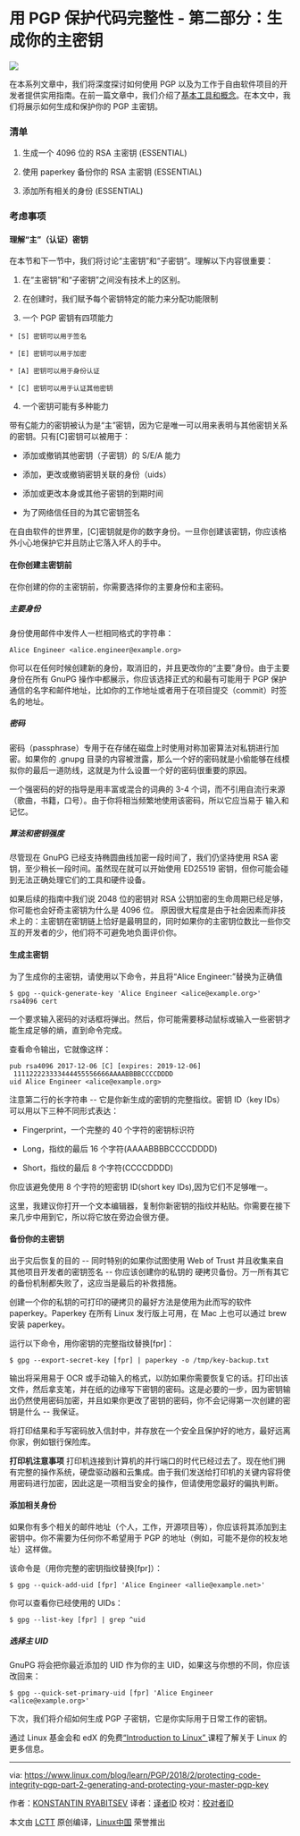 用 PGP 保护代码完整性 - 第二部分：生成你的主密钥
======

![](https://www.linux.com/sites/lcom/files/styles/rendered_file/public/binary-1538717_1920.png?itok=kv_sxSnf)

在本系列文章中，我们将深度探讨如何使用 PGP 以及为工作于自由软件项目的开发者提供实用指南。在前一篇文章中，我们介绍了[基本工具和概念][1]。在本文中，我们将展示如何生成和保护你的 PGP 主密钥。

### 清单
  
  1. 生成一个 4096 位的 RSA 主密钥 (ESSENTIAL)
  
  2. 使用 paperkey 备份你的 RSA 主密钥 (ESSENTIAL)
  
  3. 添加所有相关的身份 (ESSENTIAL)




### 考虑事项

#### 理解“主”（认证）密钥

在本节和下一节中，我们将讨论“主密钥”和“子密钥”。理解以下内容很重要：

  1. 在“主密钥”和“子密钥”之间没有技术上的区别。
  
  2. 在创建时，我们赋予每个密钥特定的能力来分配功能限制
  
  3. 一个 PGP 密钥有四项能力
    
    * [S] 密钥可以用于签名
    
    * [E] 密钥可以用于加密

    * [A] 密钥可以用于身份认证

    * [C] 密钥可以用于认证其他密钥
    
  4. 一个密钥可能有多种能力




带有[C](认证)能力的密钥被认为是“主”密钥，因为它是唯一可以用来表明与其他密钥关系的密钥。只有[C]密钥可以被用于：

  * 添加或撤销其他密钥（子密钥）的 S/E/A 能力
  
  * 添加，更改或撤销密钥关联的身份（uids）
  
  * 添加或更改本身或其他子密钥的到期时间
  
  * 为了网络信任目的为其它密钥签名




在自由软件的世界里，[C]密钥就是你的数字身份。一旦你创建该密钥，你应该格外小心地保护它并且防止它落入坏人的手中。

#### 在你创建主密钥前

在你创建的你的主密钥前，你需要选择你的主要身份和主密码。

##### 主要身份

身份使用邮件中发件人一栏相同格式的字符串：
```
Alice Engineer <alice.engineer@example.org>

```

你可以在任何时候创建新的身份，取消旧的，并且更改你的“主要”身份。由于主要身份在所有 GnuPG 操作中都展示，你应该选择正式的和最有可能用于 PGP 保护通信的名字和邮件地址，比如你的工作地址或者用于在项目提交（commit）时签名的地址。

##### 密码

密码（passphrase）专用于在存储在磁盘上时使用对称加密算法对私钥进行加密。如果你的 .gnupg 目录的内容被泄露，那么一个好的密码就是小偷能够在线模拟你的最后一道防线，这就是为什么设置一个好的密码很重要的原因。

一个强密码的好的指导是用丰富或混合的词典的 3-4 个词，而不引用自流行来源（歌曲，书籍，口号）。由于你将相当频繁地使用该密码，所以它应当易于 输入和记忆。

##### 算法和密钥强度

尽管现在 GnuPG 已经支持椭圆曲线加密一段时间了，我们仍坚持使用 RSA 密钥，至少稍长一段时间。虽然现在就可以开始使用 ED25519 密钥，但你可能会碰到无法正确处理它们的工具和硬件设备。

如果后续的指南中我们说 2048 位的密钥对 RSA 公钥加密的生命周期已经足够，你可能也会好奇主密钥为什么是 4096 位。 原因很大程度是由于社会因素而非技术上的：主密钥在密钥链上恰好是最明显的，同时如果你的主密钥位数比一些你交互的开发者的少，他们将不可避免地负面评价你。

#### 生成主密钥

为了生成你的主密钥，请使用以下命令，并且将“Alice Engineer:”替换为正确值
```
$ gpg --quick-generate-key 'Alice Engineer <alice@example.org>' rsa4096 cert

```

一个要求输入密码的对话框将弹出。然后，你可能需要移动鼠标或输入一些密钥才能生成足够的熵，直到命令完成。

查看命令输出，它就像这样：
```
pub rsa4096 2017-12-06 [C] [expires: 2019-12-06]
 111122223333444455556666AAAABBBBCCCCDDDD
uid Alice Engineer <alice@example.org>

```

注意第二行的长字符串 -- 它是你新生成的密钥的完整指纹。密钥 ID（key IDs）可以用以下三种不同形式表达：

  * Fingerprint，一个完整的 40 个字符的密钥标识符
  
  * Long，指纹的最后 16 个字符(AAAABBBBCCCCDDDD)
  
  * Short，指纹的最后 8 个字符(CCCCDDDD)




你应该避免使用 8 个字符的短密钥 ID(short key IDs),因为它们不足够唯一。

这里，我建议你打开一个文本编辑器，复制你新密钥的指纹并粘贴。你需要在接下来几步中用到它，所以将它放在旁边会很方便。

#### 备份你的主密钥

出于灾后恢复的目的 -- 同时特别的如果你试图使用 Web of Trust 并且收集来自其他项目开发者的密钥签名 -- 你应该创建你的私钥的 硬拷贝备份。万一所有其它的备份机制都失败了，这应当是最后的补救措施。

创建一个你的私钥的可打印的硬拷贝的最好方法是使用为此而写的软件 paperkey。Paperkey 在所有 Linux 发行版上可用，在 Mac 上也可以通过 brew 安装 paperkey。

运行以下命令，用你密钥的完整指纹替换[fpr]：
```
$ gpg --export-secret-key [fpr] | paperkey -o /tmp/key-backup.txt

```

输出将采用易于 OCR 或手动输入的格式，以防如果你需要恢复它的话。打印出该文件，然后拿支笔，并在纸的边缘写下密钥的密码。这是必要的一步，因为密钥输出仍然使用密码加密，并且如果你更改了密钥的密码，你不会记得第一次创建的密钥是什么 -- 我保证。

将打印结果和手写密码放入信封中，并存放在一个安全且保护好的地方，最好远离你家，例如银行保险库。

**打印机注意事项** 打印机连接到计算机的并行端口的时代已经过去了。现在他们拥有完整的操作系统，硬盘驱动器和云集成。由于我们发送给打印机的关键内容将使用密码进行加密，因此这是一项相当安全的操作，但请使用您最好的偏执判断。

#### 添加相关身份

如果你有多个相关的邮件地址（个人，工作，开源项目等），你应该将其添加到主密钥中。你不需要为任何你不希望用于 PGP 的地址（例如，可能不是你的校友地址）这样做。

该命令是（用你完整的密钥指纹替换[fpr]）：
```
$ gpg --quick-add-uid [fpr] 'Alice Engineer <allie@example.net>'

```

你可以查看你已经使用的 UIDs：
```
$ gpg --list-key [fpr] | grep ^uid

```

##### 选择主 UID

GnuPG 将会把你最近添加的 UID 作为你的主 UID，如果这与你想的不同，你应该改回来：
```
$ gpg --quick-set-primary-uid [fpr] 'Alice Engineer <alice@example.org>'

```

下次，我们将介绍如何生成 PGP 子密钥，它是你实际用于日常工作的密钥。

通过 Linux 基金会和 edX 的免费[“Introduction to Linux” ][2]课程了解关于 Linux 的更多信息。

--------------------------------------------------------------------------------

via: https://www.linux.com/blog/learn/PGP/2018/2/protecting-code-integrity-pgp-part-2-generating-and-protecting-your-master-pgp-key

作者：[KONSTANTIN RYABITSEV][a]
译者：[译者ID](https://github.com/kimii)
校对：[校对者ID](https://github.com/校对者ID)

本文由 [LCTT](https://github.com/LCTT/TranslateProject) 原创编译，[Linux中国](https://linux.cn/) 荣誉推出

[a]:https://www.linux.com/users/mricon
[1]:https://www.linux.com/blog/learn/2018/2/protecting-code-integrity-pgp-part-1-basic-pgp-concepts-and-tools
[2]:https://training.linuxfoundation.org/linux-courses/system-administration-training/introduction-to-linux
